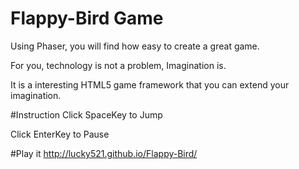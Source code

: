 Flappy-Bird Game
===========

Using Phaser, you will find how easy to create a great game. 

For you, technology is not a problem, Imagination is.

It is a interesting HTML5 game framework that you can extend your imagination.

#Instruction
Click SpaceKey to Jump

Click EnterKey to Pause



#Play it 
http://lucky521.github.io/Flappy-Bird/
